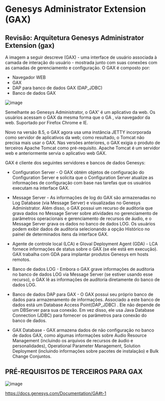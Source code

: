 # Genesys Administrator Extension (GAX)

## Revisão: Arquitetura Genesys Administrator Extension (gax)

A imagem a seguir descreve (GAX) - uma interface de usuário associada à camada de interação do usuário - mostrada junto com suas conexões com as camadas de gerenciamento e configuração. O GAX é composto por:
- Navegador WEB
- GAX
- DAP para banco de dados GAX (DAP_JDBC)
- Banco de dados GAX


![image](https://user-images.githubusercontent.com/52088444/152529346-73efcae2-b6b1-4d48-833d-ce71d43f6f58.png)

Semelhante ao Genesys Administrator, o GAX' é um aplicativo da web. Os usuários acessam o GAX da mesma forma que o GA , via navegador da web. Suportado por Firefox Chrome e IE.

Novo na versão 8.5, o GAX agora usa uma instância JETTY incorporada como servidor de aplicativos da web; como resultado, o Tomcat não precisa mais usar o GAX. Nas versões anteriores, o GAX exigia o produto de terceiros Apache Tomcat como pré-requisito. Apache Tomcat é um servidor web e anteriormente servia o aplicativo web GAX.

GAX é cliente dos seguintes servidores e bancos de dados Genesys:

- Configuration Server - O GAX obtém objetos de configuração do Configuration Server e solicita que o Configuration Server atualize as informações de configuração com base nas tarefas que os usuários executam na interface GAX.

- Message Server - As informações de log do GAX são armazenadas no Log Database (via Message Server) e visualizadas no Genesys Administrator. Além disso, o GAX possui um recurso de auditoria que grava dados no Message Server sobre atividades no gerenciamento de parâmetros operacionais e gerenciamento de recursos de áudio, e o Message Server grava os dados no banco de dados LOG. Os usuários podem exibir dados de auditoria selecionando a opção Histórico no painel de determinados itens da interface GAX.

- Agente de controle local (LCA) e Gloval Deployment Agent (GDA) - LCA fornece informações de status sobre o GAX (se ele está em execução). GAX trabalha com GDA para implantar produtos Genesys em hosts remotos.
- Banco de dados LOG - Embora o GAX grave informações de auditoria no banco de dados LOG via Message Server (se estiver usando esse recurso), o GAX lê as informações de auditoria diretamente do banco de dados LOG.

- Banco de dados DAP para GAX - O GAX possui seu próprio banco de dados para armazenamento de informações. Associado a este banco de dados está um Database Access Point(DAP_JDBC) . Ele não depende de um DBServer para sua conexão. Em vez disso, ele usa Java Database Connection (JDBC) para fornecer os parâmetros para conexão do banco de dados.

- GAX Database - GAX armazena dados de não configuração no banco de dados GAX, como algumas informações sobre Audio Resource Management (incluindo os arquivos de recursos de áudio e personalidades), Operational Parameter Management, Solution Deployment (incluindo informações sobre pacotes de instalação) e Bulk Change Conjuntos.


## PRÉ-REQUISITOS DE TERCEIROS PARA GAX 

![image](https://user-images.githubusercontent.com/52088444/152532669-75b42c4b-1437-4e80-9b27-7ef0ab30737e.png)

https://docs.genesys.com/Documentation/GA#t-1

